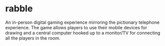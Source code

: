 # rabble
An in-person digital gaming experience mirroring the pictionary telephone experience. The game allows players to use their mobile devices for drawing and a central computer hooked up to a monitor/TV for connecting all the players in the room.
